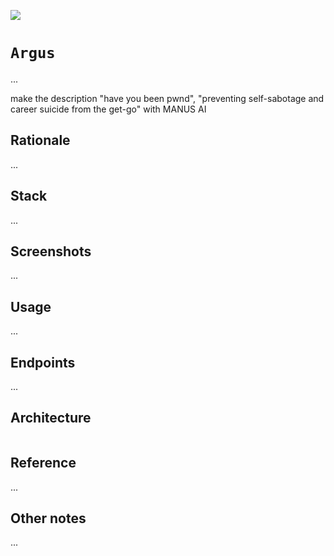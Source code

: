[![](https://img.shields.io/badge/argus_1.0.0-passing-green)](https://github.com/gongahkia/argus/releases/tag/1.0.0) 

# `Argus`

...

make the description "have you been pwnd", "preventing self-sabotage and career suicide from the get-go" with MANUS AI

## Rationale

...

## Stack

...

## Screenshots

...

## Usage

...

## Endpoints

...

## Architecture

```mermaid

```

## Reference

...

## Other notes

...